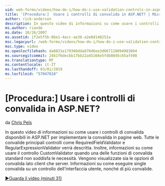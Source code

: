 ```yaml
---
uid: web-forms/videos/how-do-i/how-do-i-use-validation-controls-in-aspnet
title: '[Procedura:]  Usare i controlli di convalida in ASP.NET? | Microsoft Docs'
author: rick-anderson
description: In questo video di informazioni su come usare i controlli di convalida disponibili in ASP.NET per implementare la convalida in pagine web. Tutte le convalide principali controlla quali...
ms.author: riande
ms.date: 10/26/2007
ms.assetid: 1f2e5f5b-8be1-4acc-ae36-a2e0d140251a
msc.legacyurl: /web-forms/videos/how-do-i/how-do-i-use-validation-controls-in-aspnet
msc.type: video
ms.openlocfilehash: da8831e179360dda870d6ee3d667118094983894
ms.sourcegitcommit: 24b1f6decbb17bb22a45166e5fdb0845c65af498
ms.translationtype: MT
ms.contentlocale: it-IT
ms.lasthandoff: 03/01/2019
ms.locfileid: "57047818"
---
```

<a name="how-do-i--use-validation-controls-in-aspnet"></a>[Procedura:]  Usare i controlli di convalida in ASP.NET?
====================
da [Chris Pels](https://twitter.com/chrispels)

In questo video di informazioni su come usare i controlli di convalida disponibili in ASP.NET per implementare la convalida in pagine web. Tutte le convalide principali controlli come RequiredFieldValidator e RegularExpressionValidator verrà descritta. Inoltre, informazioni su come usare il controllo CustomValidator quando una delle funzioni di convalida standard non soddisfa le necessità. Vengono visualizzate sia le opzioni di convalida lato client che server. Informazioni su come eseguire single convalida su un controllo dell'interfaccia utente, nonché di più convalide.

[&#9654;Guarda il video (minuti 31)](https://channel9.msdn.com/Blogs/ASP-NET-Site-Videos/how-do-i-use-validation-controls-in-aspnet)
